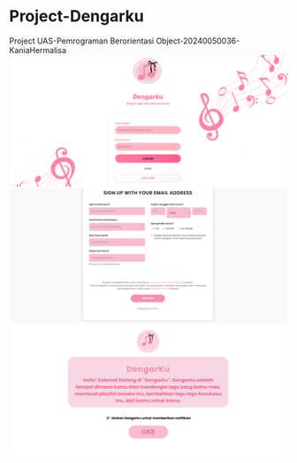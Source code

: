 # Project-Dengarku
Project UAS-Pemrograman Berorientasi Object-20240050036-KaniaHermalisa
![image alt](https://github.com/kakaniahermalisa/Project-Dengarku/blob/74087eb75f890ff9281af6a0ff744d00d5f3f287/Login.png)
![image alt](https://github.com/kakaniahermalisa/Project-Dengarku/blob/177b316d65d36eb2696efb494578b5c1b9127f2e/Daftar.png)
![image alt](https://github.com/kakaniahermalisa/Project-Dengarku/blob/193c76c40c8b462942fe6306d363f501ac7360d7/Dasboard.png)

